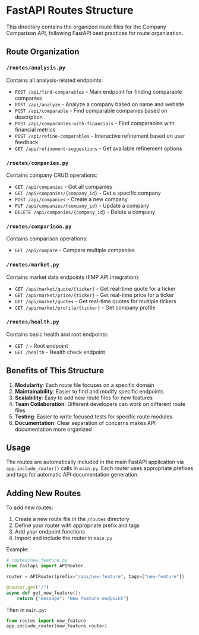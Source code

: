 # FastAPI Routes Structure

This directory contains the organized route files for the Company Comparison API, following FastAPI best practices for route organization.

## Route Organization

### `/routes/analysis.py`
Contains all analysis-related endpoints:
- `POST /api/find-comparables` - Main endpoint for finding comparable companies
- `POST /api/analyze` - Analyze a company based on name and website
- `POST /api/comparable` - Find comparable companies based on description
- `POST /api/comparables-with-financials` - Find comparables with financial metrics
- `POST /api/refine-comparables` - Interactive refinement based on user feedback
- `GET /api/refinement-suggestions` - Get available refinement options

### `/routes/companies.py`
Contains company CRUD operations:
- `GET /api/companies` - Get all companies
- `GET /api/companies/{company_id}` - Get a specific company
- `POST /api/companies` - Create a new company
- `PUT /api/companies/{company_id}` - Update a company
- `DELETE /api/companies/{company_id}` - Delete a company

### `/routes/comparison.py`
Contains comparison operations:
- `GET /api/compare` - Compare multiple companies

### `/routes/market.py`
Contains market data endpoints (FMP API integration):
- `GET /api/market/quote/{ticker}` - Get real-time quote for a ticker
- `GET /api/market/price/{ticker}` - Get real-time price for a ticker
- `GET /api/market/quotes` - Get real-time quotes for multiple tickers
- `GET /api/market/profile/{ticker}` - Get company profile

### `/routes/health.py`
Contains basic health and root endpoints:
- `GET /` - Root endpoint
- `GET /health` - Health check endpoint

## Benefits of This Structure

1. **Modularity**: Each route file focuses on a specific domain
2. **Maintainability**: Easier to find and modify specific endpoints
3. **Scalability**: Easy to add new route files for new features
4. **Team Collaboration**: Different developers can work on different route files
5. **Testing**: Easier to write focused tests for specific route modules
6. **Documentation**: Clear separation of concerns makes API documentation more organized

## Usage

The routes are automatically included in the main FastAPI application via `app.include_router()` calls in `main.py`. Each router uses appropriate prefixes and tags for automatic API documentation generation.

## Adding New Routes

To add new routes:

1. Create a new route file in the `/routes` directory
2. Define your router with appropriate prefix and tags
3. Add your endpoint functions
4. Import and include the router in `main.py`

Example:
```python
# routes/new_feature.py
from fastapi import APIRouter

router = APIRouter(prefix="/api/new-feature", tags=["new-feature"])

@router.get("/")
async def get_new_feature():
    return {"message": "New feature endpoint"}
```

Then in `main.py`:
```python
from routes import new_feature
app.include_router(new_feature.router)
```







